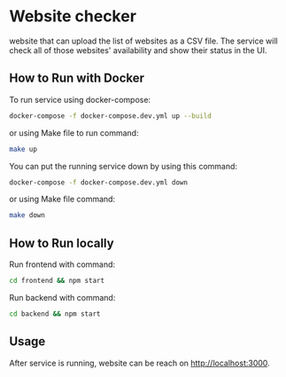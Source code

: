 # Website checker

website that can upload the list of websites as a CSV file. The service will check all of those websites' availability and show their status in the UI.

## How to Run with Docker

To run service using docker-compose:

```bash
docker-compose -f docker-compose.dev.yml up --build
```

or using Make file to run command:

```bash
make up
```

You can put the running service down by using this command:

```bash
docker-compose -f docker-compose.dev.yml down
```

or using Make file command:

```bash
make down
```

## How to Run locally

Run frontend with command:

```bash
cd frontend && npm start
```

Run backend with command:

```bash
cd backend && npm start
```

## Usage

After service is running, website can be reach on [http://localhost:3000](http://localhost:3000 "Website Checker").
